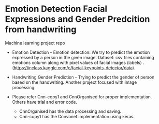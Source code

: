 # Emotion Detection Facial Expressions and Gender Predcition from handwriting
Machine learning project repo

* Emotion Detection - Emotion detection: We try to predict the emotion expressed by a person in the given image. Dataset: csv files containing emotions column along with pixel values of facial images (labels) . (https://inclass.kaggle.com/c/facial-keypoints-detector/data).
* Handwriting Gender Prediction - Trying to predict the gender of person based on the handwriting. Another project focused with image processing.

* Please refer Cnn-copy1 and CnnOrganised for proper implementation. Others have trial and error code.
  * CnnOrganised has the data processing and saving.
  * Cnn-copy1 has the Convonet implementation using keras.
